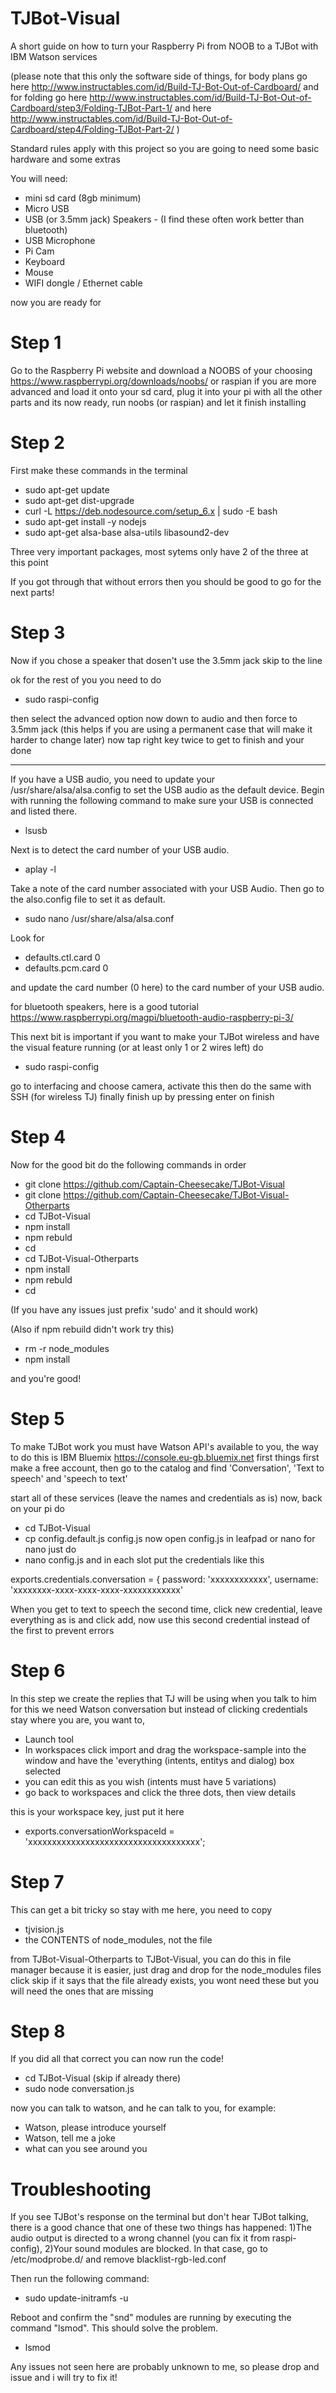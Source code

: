 # TJBot-Visual
A short guide on how to turn your Raspberry Pi from NOOB to a TJBot with IBM Watson services

(please note that this only the software side of things, for body plans go here http://www.instructables.com/id/Build-TJ-Bot-Out-of-Cardboard/ and for folding go here http://www.instructables.com/id/Build-TJ-Bot-Out-of-Cardboard/step3/Folding-TJBot-Part-1/ and here http://www.instructables.com/id/Build-TJ-Bot-Out-of-Cardboard/step4/Folding-TJBot-Part-2/ )

Standard rules apply with this project so you are going to need some basic hardware and some extras

You will need:
- mini sd card (8gb minimum)
- Micro USB
- USB (or 3.5mm jack) Speakers - (I find these often work better than bluetooth)
- USB Microphone
- Pi Cam
- Keyboard
- Mouse
- WIFI dongle / Ethernet cable

now you are ready for 
# Step 1

Go to the Raspberry Pi website and download a NOOBS of your choosing https://www.raspberrypi.org/downloads/noobs/ or raspian if you are more advanced and load it onto your sd card, plug it into your pi with all the other parts and its now ready, run noobs (or raspian) and let it finish installing

# Step 2

First make these commands in the terminal
- sudo apt-get update
- sudo apt-get dist-upgrade
- curl -L https://deb.nodesource.com/setup_6.x | sudo -E bash
- sudo apt-get install -y nodejs
- sudo apt-get alsa-base alsa-utils libasound2-dev

Three very important packages, most sytems only have 2 of the three at this point

If you got through that without errors then you should be good to go for the next parts!

# Step 3

Now if you chose a speaker that dosen't use the 3.5mm jack skip to the line

ok for the rest of you you need to do
- sudo raspi-config

then select the advanced option
now down to audio and then force to 3.5mm jack (this helps if you are using a permanent case that will make it harder to change later)
now tap right key twice to get to finish and your done

----------------------------------------------------------------------------------

If you have a USB audio, you need to update your /usr/share/alsa/alsa.config to set the USB audio as the default device. Begin with running the following command to make sure your USB is connected and listed there.
- lsusb 

Next is to detect the card number of your USB audio.
- aplay -l 

Take a note of the card number associated with your USB Audio. Then go to the also.config file to set it as default.
- sudo nano /usr/share/alsa/alsa.conf

Look for
- defaults.ctl.card 0
- defaults.pcm.card 0

and update the card number (0 here) to the card number of your USB audio.

for bluetooth speakers, here is a good tutorial https://www.raspberrypi.org/magpi/bluetooth-audio-raspberry-pi-3/

This next bit is important if you want to make your TJBot wireless and have the visual feature running (or at least only 1 or 2 wires left) 
do
- sudo raspi-config

go to interfacing and choose camera, activate this
then do the same with SSH (for wireless TJ)
finally finish up by pressing enter on finish

# Step 4

Now for the good bit do the following commands in order
- git clone https://github.com/Captain-Cheesecake/TJBot-Visual
- git clone https://github.com/Captain-Cheesecake/TJBot-Visual-Otherparts
- cd TJBot-Visual
- npm install
- npm rebuld
- cd
- cd TJBot-Visual-Otherparts
- npm install
- npm rebuld
- cd

(If you have any issues just prefix 'sudo' and it should work)

(Also if npm rebuild didn't work try this)
- rm -r node_modules
- npm install

and you're good!

# Step 5

To make TJBot work you must have Watson API's available to you, the way to do this is IBM Bluemix https://console.eu-gb.bluemix.net
first things first make a free account, then go to the catalog and find 'Conversation', 'Text to speech' and 'speech to text'

start all of these services (leave the names and credentials as is)
now, back on your pi do
- cd TJBot-Visual
- cp config.default.js config.js
now open config.js in leafpad or nano
for nano just do
- nano config.js
and in each slot put the credentials like this

exports.credentials.conversation = {
	password: 'xxxxxxxxxxxx',
	username: 'xxxxxxxx-xxxx-xxxx-xxxx-xxxxxxxxxxxx'

When you get to text to speech the second time, click new credential, leave everything as is and click add, now use this second credential instead of the first to prevent errors
# Step 6

In this step we create the replies that TJ will be using when you talk to him
for this we need Watson conversation but instead of clicking credentials stay where you are, you want to,
- Launch tool
- In workspaces click import and drag the workspace-sample into the window and have the 'everything (intents, entitys and dialog) box selected
- you can edit this as you wish (intents must have 5 variations)
- go back to workspaces and click the three dots, then view details

this is your workspace key, just put it here
- exports.conversationWorkspaceId = 'xxxxxxxxxxxxxxxxxxxxxxxxxxxxxxxxxxxx';

# Step 7

This can get a bit tricky so stay with me here,
you need to copy
- tjvision.js
- the CONTENTS of node_modules, not the file

from TJBot-Visual-Otherparts to TJBot-Visual, you can do this in file manager because it is easier, just drag and drop
for the node_modules files click skip if it says that the file already exists, you wont need these but you will need the ones that are missing

# Step 8
If you did all that correct you can now run the code!
- cd TJBot-Visual (skip if already there)
- sudo node conversation.js

now you can talk to watson, and he can talk to you, for example:
- Watson, please introduce yourself
- Watson, tell me a joke
- what can you see around you

# Troubleshooting

If you see TJBot's response on the terminal but don't hear TJBot talking, there is a good chance that one of these two things has happened: 1)The audio output is directed to a wrong channel (you can fix it from raspi-config), 2)Your sound modules are blocked. In that case, go to /etc/modprobe.d/ and remove blacklist-rgb-led.conf

Then run the following command:
- sudo update-initramfs -u

Reboot and confirm the "snd" modules are running by executing the command "lsmod". This should solve the problem.
- lsmod


Any issues not seen here are probably unknown to me, so please drop and issue and i will try to fix it!

